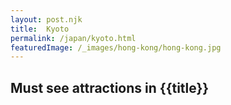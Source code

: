 ```yaml
---
layout: post.njk
title: 	Kyoto
permalink: /japan/kyoto.html
featuredImage: /_images/hong-kong/hong-kong.jpg
---
```

## Must see attractions in {{title}}